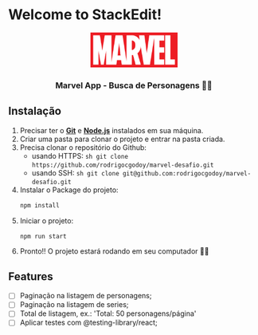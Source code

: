 # Welcome to StackEdit!

<p align="center">
	<img src="./src/assets/logo.png" height="70" width="175" alt="Marvel App" />
</p>

<h3 align="center">
	Marvel App - Busca de Personagens 🥳👾
</h3>

## Instalação

1. Precisar ter o **[Git](<[https://git-scm.com/](https://git-scm.com/)>)** e **[Node.js](<[https://nodejs.org/en/](https://nodejs.org/en/)>)** instalados em sua máquina.
2. Criar uma pasta para clonar o projeto e entrar na pasta criada.
3. Precisa clonar o repositório do Github:
   - usando HTTPS:
     `sh git clone https://github.com/rodrigocgodoy/marvel-desafio.git`
   - usando SSH:
     `sh git clone git@github.com:rodrigocgodoy/marvel-desafio.git`
4. Instalar o Package do projeto:
   ```sh
   npm install
   ```
5. Iniciar o projeto:
   ```sh
   npm run start
   ```
6. Pronto!! O projeto estará rodando em seu computador 🤩🤩

## Features

- [ ] Paginação na listagem de personagens;
- [ ] Paginação na listagem de series;
- [ ] Total de listagem, ex.: 'Total: 50 personagens/página'
- [ ] Aplicar testes com @testing-library/react;
